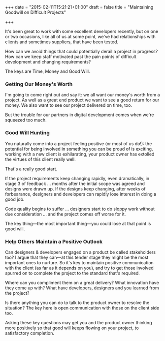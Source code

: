 +++
date = "2015-02-11T15:21:21+01:00"
draft = false
title = "Maintaining Goodwill on Difficult Projects"

+++

It's been great to work with some excellent developers recently, but on one or two occasions, like all of us at some point, we've had relationships with clients and sometimes suppliers, that have been tested.

How can we avoid things that could potentially derail a project in progress? How can we keep staff motivated past the pain points of difficult development and changing requirements?

The keys are Time, Money and Good Will.

### Getting Our Money's Worth

I'm going to come right out and say it: we all want our money's worth from a project. As well as a great end product we want to see a good return for our money. We also want to see our project delivered on time, too.

But the trouble for our partners in digital development comes when we're squeezed too much.

### Good Will Hunting

You naturally come into a project feeling positive (or most of us do!): the potential for being involved in something you can be proud of is exciting, working with a new client is exhilarating, your product owner has extolled the virtues of this client really well.

That's a really good start.

If the project requirements keep changing rapidly, even dramatically, in stage 3 of feedback ... months after the initial scope was agreed and designs were drawn up. If the designs keep changing, after weeks of forbearance, designers and developers can rapidly lose interest in doing a good job.

Code quality begins to suffer ... designers start to do sloppy work without due consideration ... and the project comes off worse for it.

The key thing—the most important thing—you could lose at that point is good will.

### Help Others Maintain a Positive Outlook

Can designers & developers engaged on a product be called stakeholders too? I argue that they can—at this  tender stage they might be the most important ones to nurture. So it's key to maintain positive communication with the client (as far as it depends on you), and try to get those involved spurred on to complete the project to the standard that's required.

Where can you compliment them on a great delivery? What innovation have they come up with? What have developers, designers and you learned from the project?

Is there anything you can do to talk to the product owner to resolve the situation? The key here is open communication with those on the client side too.

Asking these key questions may get you and the product owner thinking more positively so that good will keeps flowing on your project, to satisfactory completion.
